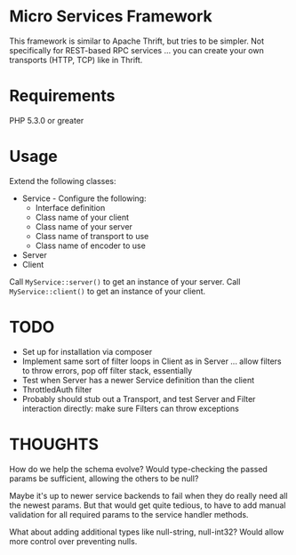Micro Services Framework
====

This framework is similar to Apache Thrift, but tries to be simpler. Not specifically for REST-based RPC services ... you can create your own transports (HTTP, TCP) like in Thrift.

Requirements
====

PHP 5.3.0 or greater

Usage
====

Extend the following classes:

* Service - Configure the following:
  * Interface definition
  * Class name of your client
  * Class name of your server
  * Class name of transport to use
  * Class name of encoder to use
* Server
* Client

Call `MyService::server()` to get an instance of your server.
Call `MyService::client()` to get an instance of your client.

TODO
====

* Set up for installation via composer
* Implement same sort of filter loops in Client as in Server ... allow filters to throw errors, pop off filter stack, essentially
* Test when Server has a newer Service definition than the client
* ThrottledAuth filter
* Probably should stub out a Transport, and test Server and Filter interaction directly: make sure Filters can throw exceptions

THOUGHTS
====

How do we help the schema evolve? Would type-checking the passed params be sufficient, allowing the others to be null?

Maybe it's up to newer service backends to fail when they do really need all the newest params. But that would get quite tedious, to have to add manual validation for all required params to the service handler methods.

What about adding additional types like null-string, null-int32? Would allow more control over preventing nulls.
